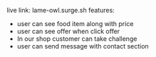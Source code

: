 live link: lame-owl.surge.sh
features: 
* user can see food item along with price
* user can see offer when click offer
* In our shop customer can take challenge
* user can send message with contact section